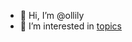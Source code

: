 - 👋 Hi, I’m @ollily
- 👀 I’m interested in [topics](//ollily/topics) 
<!---
- 🌱 I’m currently learning ...
- 💞️ I’m looking to collaborate on ...
- 📫 How to reach me ...
--->
<!---
ollily/ollily is a ✨ special ✨ repository because its `README.md` (this file) appears on your GitHub profile.
You can click the Preview link to take a look at your changes.
--->
